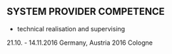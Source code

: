 ## SYSTEM PROVIDER COMPETENCE

+ technical realisation and supervising

21.10. - 14.11.2016 Germany, Austria
2016 Cologne 